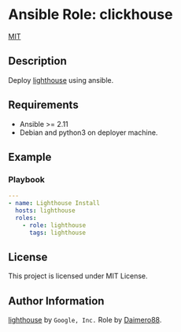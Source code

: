# Ansible Role: clickhouse
[MIT](https://opensource.org/licenses/MIT)

## Description

Deploy [lighthouse](https://lighthouse-book.sigmaprime.io/intro.html) using ansible.

## Requirements

- Ansible >= 2.11
- Debian and python3 on deployer machine.

## Example

### Playbook

```yaml
---
- name: Lighthouse Install
  hosts: lighthouse
  roles:
    - role: lighthouse
      tags: lighthouse

```

## License

This project is licensed under MIT License.


## Author Information

[lighthouse](https://lighthouse-book.sigmaprime.io/intro.html) by `Google, Inc.`
Role by [Daimero88](https://github.com/Daimero88).
